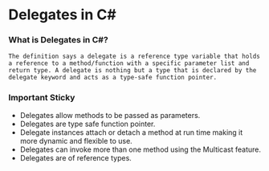 # Delegates in C#

### What is Delegates in C#?
`The definition says a delegate is a reference type variable that holds a reference to a method/function with a specific parameter list and return type. A delegate is nothing but a type that is declared by the delegate keyword and acts as a type-safe function pointer.`

### Important Sticky  
- Delegates allow methods to be passed as parameters.
- Delegates are type safe function pointer.
- Delegate instances attach or detach a method at run time making it more dynamic and flexible to use.
- Delegates can invoke more than one method using the Multicast feature.
- Delegates are of reference types.
